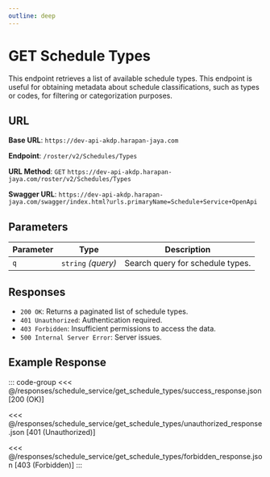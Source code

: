 ```yaml
---
outline: deep
---
```


# GET Schedule Types

This endpoint retrieves a list of available schedule types. This endpoint is useful for obtaining metadata about schedule classifications, such as types or codes, for filtering or categorization purposes.

## URL

**Base URL**: `https://dev-api-akdp.harapan-jaya.com`

**Endpoint**: `/roster/v2/Schedules/Types`

**URL Method**: `GET` `https://dev-api-akdp.harapan-jaya.com/roster/v2/Schedules/Types`

**Swagger URL**: `https://dev-api-akdp.harapan-jaya.com/swagger/index.html?urls.primaryName=Schedule+Service+OpenApi`

## Parameters

| **Parameter**         | **Type**                          | **Description**                  |
|-----------------------|-----------------------------------|----------------------------------|
| `q`                   | `string` _(query)_                | Search query for schedule types. |

## Responses

- `200 OK`: Returns a paginated list of schedule types.
- `401 Unauthorized`: Authentication required.
- `403 Forbidden`: Insufficient permissions to access the data.
- `500 Internal Server Error`: Server issues.

## Example Response

::: code-group
<<< @/responses/schedule_service/get_schedule_types/success_response.json [200 (OK)]

<<< @/responses/schedule_service/get_schedule_types/unauthorized_response.json [401 (Unauthorized)]

<<< @/responses/schedule_service/get_schedule_types/forbidden_response.json [403 (Forbidden)]
:::
